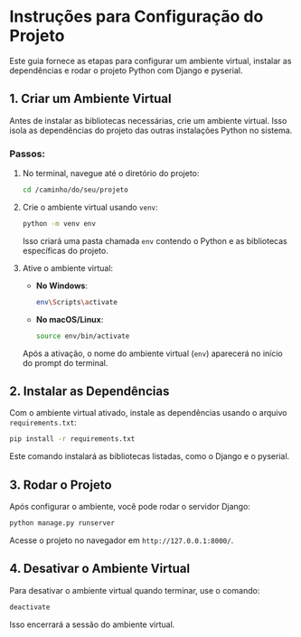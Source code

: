 
# Instruções para Configuração do Projeto

Este guia fornece as etapas para configurar um ambiente virtual, instalar as dependências e rodar o projeto Python com Django e pyserial.

## 1. Criar um Ambiente Virtual

Antes de instalar as bibliotecas necessárias, crie um ambiente virtual. Isso isola as dependências do projeto das outras instalações Python no sistema.

### Passos:

1. No terminal, navegue até o diretório do projeto:

   ```bash
   cd /caminho/do/seu/projeto
   ```

2. Crie o ambiente virtual usando `venv`:

   ```bash
   python -m venv env
   ```

   Isso criará uma pasta chamada `env` contendo o Python e as bibliotecas específicas do projeto.

3. Ative o ambiente virtual:

   - **No Windows**:

     ```bash
     env\Scripts\activate
     ```

   - **No macOS/Linux**:

     ```bash
     source env/bin/activate
     ```

   Após a ativação, o nome do ambiente virtual (`env`) aparecerá no início do prompt do terminal.

## 2. Instalar as Dependências

Com o ambiente virtual ativado, instale as dependências usando o arquivo `requirements.txt`:

```bash
pip install -r requirements.txt
```

Este comando instalará as bibliotecas listadas, como o Django e o pyserial.

## 3. Rodar o Projeto

Após configurar o ambiente, você pode rodar o servidor Django:

```bash
python manage.py runserver
```

Acesse o projeto no navegador em `http://127.0.0.1:8000/`.

## 4. Desativar o Ambiente Virtual

Para desativar o ambiente virtual quando terminar, use o comando:

```bash
deactivate
```

Isso encerrará a sessão do ambiente virtual.
